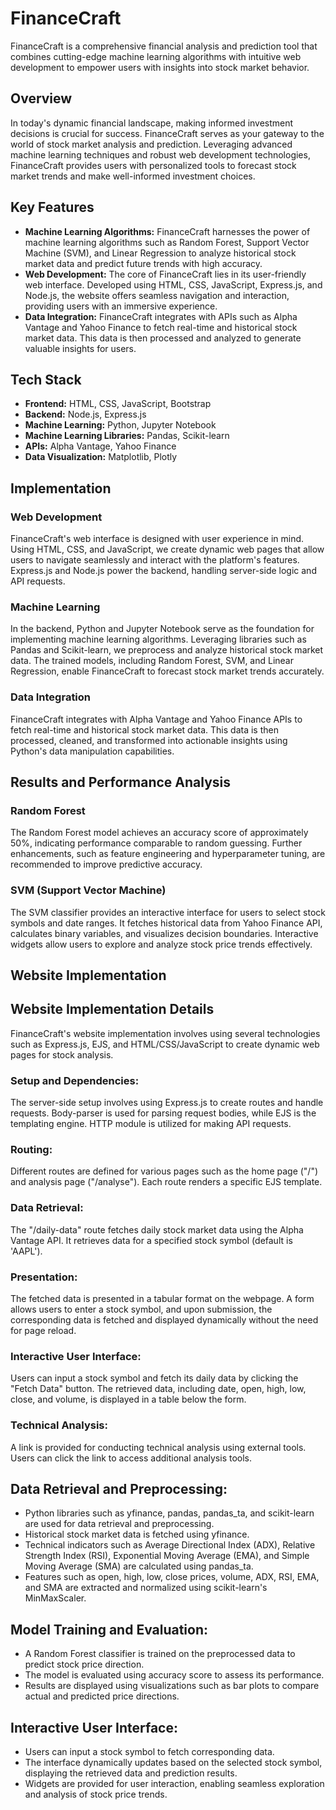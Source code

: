 <h1>FinanceCraft</h1>
<p>FinanceCraft is a comprehensive financial analysis and prediction tool that combines cutting-edge machine learning algorithms with intuitive web development to empower users with insights into stock market behavior.</p>

<h2>Overview</h2>
<p>In today's dynamic financial landscape, making informed investment decisions is crucial for success. FinanceCraft serves as your gateway to the world of stock market analysis and prediction. Leveraging advanced machine learning techniques and robust web development technologies, FinanceCraft provides users with personalized tools to forecast stock market trends and make well-informed investment choices.</p>

<h2>Key Features</h2>
<ul>
<li><strong>Machine Learning Algorithms:</strong> FinanceCraft harnesses the power of machine learning algorithms such as Random Forest, Support Vector Machine (SVM), and Linear Regression to analyze historical stock market data and predict future trends with high accuracy.</li>
<li><strong>Web Development:</strong> The core of FinanceCraft lies in its user-friendly web interface. Developed using HTML, CSS, JavaScript, Express.js, and Node.js, the website offers seamless navigation and interaction, providing users with an immersive experience.</li>
<li><strong>Data Integration:</strong> FinanceCraft integrates with APIs such as Alpha Vantage and Yahoo Finance to fetch real-time and historical stock market data. This data is then processed and analyzed to generate valuable insights for users.</li>
</ul>

<h2>Tech Stack</h2>
<ul>
<li><strong>Frontend:</strong> HTML, CSS, JavaScript, Bootstrap</li>
<li><strong>Backend:</strong> Node.js, Express.js</li>
<li><strong>Machine Learning:</strong> Python, Jupyter Notebook</li>
<li><strong>Machine Learning Libraries:</strong> Pandas, Scikit-learn</li>
<li><strong>APIs:</strong> Alpha Vantage, Yahoo Finance</li>
<li><strong>Data Visualization:</strong> Matplotlib, Plotly</li>
</ul>

<h2>Implementation</h2>
<h3>Web Development</h3>
<p>FinanceCraft's web interface is designed with user experience in mind. Using HTML, CSS, and JavaScript, we create dynamic web pages that allow users to navigate seamlessly and interact with the platform's features. Express.js and Node.js power the backend, handling server-side logic and API requests.</p>

<h3>Machine Learning</h3>
<p>In the backend, Python and Jupyter Notebook serve as the foundation for implementing machine learning algorithms. Leveraging libraries such as Pandas and Scikit-learn, we preprocess and analyze historical stock market data. The trained models, including Random Forest, SVM, and Linear Regression, enable FinanceCraft to forecast stock market trends accurately.</p>

<h3>Data Integration</h3>
<p>FinanceCraft integrates with Alpha Vantage and Yahoo Finance APIs to fetch real-time and historical stock market data. This data is then processed, cleaned, and transformed into actionable insights using Python's data manipulation capabilities.</p>

<h2>Results and Performance Analysis</h2>
<h3>Random Forest</h3>
<p>The Random Forest model achieves an accuracy score of approximately 50%, indicating performance comparable to random guessing. Further enhancements, such as feature engineering and hyperparameter tuning, are recommended to improve predictive accuracy.</p>

<h3>SVM (Support Vector Machine)</h3>
<p>The SVM classifier provides an interactive interface for users to select stock symbols and date ranges. It fetches historical data from Yahoo Finance API, calculates binary variables, and visualizes decision boundaries. Interactive widgets allow users to explore and analyze stock price trends effectively.</p>

<h2>Website Implementation</h2>
<h2>Website Implementation Details</h2>

<p>FinanceCraft's website implementation involves using several technologies such as Express.js, EJS, and HTML/CSS/JavaScript to create dynamic web pages for stock analysis.</p>

<h3>Setup and Dependencies:</h3>
<p>The server-side setup involves using Express.js to create routes and handle requests. Body-parser is used for parsing request bodies, while EJS is the templating engine. HTTP module is utilized for making API requests.</p>

<h3>Routing:</h3>
<p>Different routes are defined for various pages such as the home page ("/") and analysis page ("/analyse"). Each route renders a specific EJS template.</p>

<h3>Data Retrieval:</h3>
<p>The "/daily-data" route fetches daily stock market data using the Alpha Vantage API. It retrieves data for a specified stock symbol (default is 'AAPL').</p>

<h3>Presentation:</h3>
<p>The fetched data is presented in a tabular format on the webpage. A form allows users to enter a stock symbol, and upon submission, the corresponding data is fetched and displayed dynamically without the need for page reload.</p>

<h3>Interactive User Interface:</h3>
<p>Users can input a stock symbol and fetch its daily data by clicking the "Fetch Data" button. The retrieved data, including date, open, high, low, close, and volume, is displayed in a table below the form.</p>

<h3>Technical Analysis:</h3>
<p>A link is provided for conducting technical analysis using external tools. Users can click the link to access additional analysis tools.</p>


<h2>Data Retrieval and Preprocessing:</h2>
<ul>
  <li>Python libraries such as yfinance, pandas, pandas_ta, and scikit-learn are used for data retrieval and preprocessing.</li>
  <li>Historical stock market data is fetched using yfinance.</li>
  <li>Technical indicators such as Average Directional Index (ADX), Relative Strength Index (RSI), Exponential Moving Average (EMA), and Simple Moving Average (SMA) are calculated using pandas_ta.</li>
  <li>Features such as open, high, low, close prices, volume, ADX, RSI, EMA, and SMA are extracted and normalized using scikit-learn's MinMaxScaler.</li>
</ul>

<h2>Model Training and Evaluation:</h2>
<ul>
  <li>A Random Forest classifier is trained on the preprocessed data to predict stock price direction.</li>
  <li>The model is evaluated using accuracy score to assess its performance.</li>
  <li>Results are displayed using visualizations such as bar plots to compare actual and predicted price directions.</li>
</ul>

<h2>Interactive User Interface:</h2>
<ul>
  <li>Users can input a stock symbol to fetch corresponding data.</li>
  <li>The interface dynamically updates based on the selected stock symbol, displaying the retrieved data and prediction results.</li>
  <li>Widgets are provided for user interaction, enabling seamless exploration and analysis of stock price trends.</li>
</ul>

